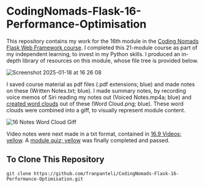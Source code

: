 # CodingNomads-Flask-16-Performance-Optimisation
This repository contains my work for the 16th module in the [Coding Nomads Flask Web Framework course](https://codingnomads.com/course/python-flask-web-framework). I completed this 21-module course as part of my independent learning, to invest in my Python skills. I produced an in-depth library of resources on this module, whose file tree is provided below. 

![Screenshot 2025-01-18 at 16 26 08](https://github.com/user-attachments/assets/685500fd-0da5-4a0c-9c13-411a7e5b8352)

I saved course material as pdf files (.pdf extensions; blue) and made notes on these (Written Notes.txt; blue). I made summary notes, by recording voice memos of Siri reading my notes out (Voiced Notes.mp4a; blue) and [created word clouds](https://wordart.com/create) out of these (Word Cloud.png; blue). These word clouds were combined into a giff, to visually represent module content.

![16 Notes Word Cloud Giff](https://github.com/user-attachments/assets/4095ac1d-3930-4eb1-8034-a9727301e1e4)

Video notes were next made in a txt format, contained in [16.9 Videos; yellow](https://github.com/franpanteli/CodingNomads-Flask-16-Performance-Optimisation/tree/main/16.9%20Videos). A [module quiz; yellow](https://github.com/franpanteli/CodingNomads-Flask-16-Performance-Optimisation/blob/main/16.10%20Quizzes/16.10%20Quiz%20Representing%20Content.pdf) was finally completed and passed. 

## To Clone This Repository
```
git clone https://github.com/franpanteli/CodingNomads-Flask-16-Performance-Optimisation.git
```
